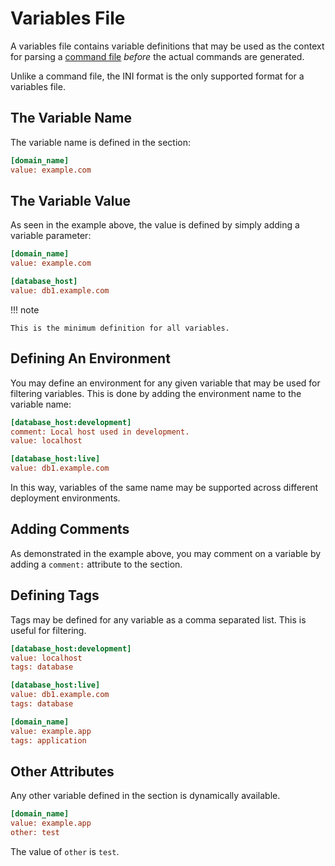 # Variables File

A variables file contains variable definitions that may be used as the context for parsing a [command file](command-file.md) *before* the actual commands are generated.

Unlike a command file, the INI format is the only supported format for a variables file.

## The Variable Name

The variable name is defined in the section:

```ini
[domain_name]
value: example.com
```

## The Variable Value

As seen in the example above, the value is defined by simply adding a variable parameter:

```ini
[domain_name]
value: example.com

[database_host]
value: db1.example.com
```

!!! note
    
    This is the minimum definition for all variables.

## Defining An Environment

You may define an environment for any given variable that may be used for filtering variables. This is done by adding the environment name to the variable name:

```ini
[database_host:development]
comment: Local host used in development.
value: localhost

[database_host:live]
value: db1.example.com
```

In this way, variables of the same name may be supported across different deployment environments.

## Adding Comments

As demonstrated in the example above, you may comment on a variable by adding a `comment:` attribute to the section.

## Defining Tags

Tags may be defined for any variable as a comma separated list. This is useful for filtering.

```ini
[database_host:development]
value: localhost
tags: database

[database_host:live]
value: db1.example.com
tags: database

[domain_name]
value: example.app
tags: application
```

## Other Attributes

Any other variable defined in the section is dynamically available.

```ini
[domain_name]
value: example.app
other: test
```

The value of `other` is `test`.

